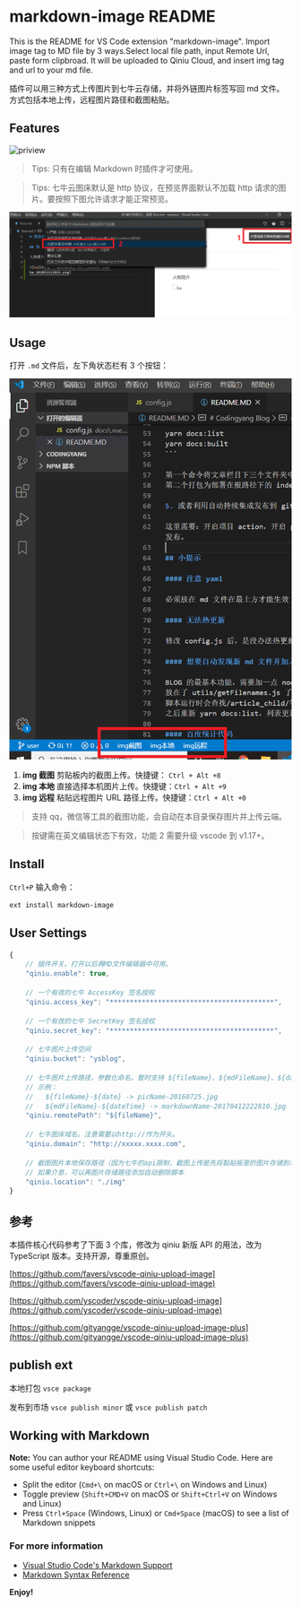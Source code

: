# markdown-image README

This is the README for VS Code extension "markdown-image". Import image tag to MD file by 3 ways.Select local file path, input Remote Url, paste form clipbroad. It will be uploaded to Qiniu Cloud, and insert img tag and url to your md file.

插件可以用三种方式上传图片到七牛云存储，并将外链图片标签写回 md 文件。方式包括本地上传，远程图片路径和截图粘贴。

## Features

![priview](https://raw.githubusercontent.com/yscoder/vscode-qiniu-upload-image/master/features/demo.gif)

> Tips: 只有在编辑 Markdown 时插件才可使用。

> Tips: 七牛云图床默认是 http 协议，在预览界面默认不加载 http 请求的图片。要按照下图允许请求才能正常预览。

![](images/tu2.png)

## Usage

打开 `.md` 文件后，左下角状态栏有 3 个按钮：

![](images/tu3.png)

1. **img 截图** 剪贴板内的截图上传。快捷键： `Ctrl + Alt +8`
2. **img 本地** 直接选择本机图片上传。快捷键：`Ctrl + Alt +9`
3. **img 远程** 粘贴远程图片 URL 路径上传。快捷键：`Ctrl + Alt +0`

> 支持 qq，微信等工具的截图功能，会自动在本目录保存图片并上传云端。

> 按键需在英文编辑状态下有效，功能 2 需要升级 vscode 到 v1.17+。

## Install

`Ctrl+P` 输入命令：

```bash
ext install markdown-image
```

## User Settings

```js
{
    // 插件开关。打开以后再MD文件编辑器中可用。
    "qiniu.enable": true,

    // 一个有效的七牛 AccessKey 签名授权
    "qiniu.access_key": "*****************************************",

    // 一个有效的七牛 SecretKey 签名授权
    "qiniu.secret_key": "*****************************************",

    // 七牛图片上传空间
    "qiniu.bucket": "ysblog",

    // 七牛图片上传路径，参数化命名，暂时支持 ${fileName}、${mdFileName}、${date}、${dateTime}
    // 示例：
    //   ${fileName}-${date} -> picName-20160725.jpg
    //   ${mdFileName}-${dateTime} -> markdownName-20170412222810.jpg
    "qiniu.remotePath": "${fileName}",

    // 七牛图床域名。注意需要以http://作为开头。
    "qiniu.domain": "http://xxxxx.xxxx.com",

    // 截图图片本地保存路径（因为七牛的api限制，截图上传是先将黏贴板里的图片存储到本地，然后再根据这个路径上传图片
    // 如果介意，可以再图片存储路径添加自动删除脚本
    "qiniu.location": "./img"
}
```

## 参考

本插件核心代码参考了下面 3 个库，修改为 qiniu 新版 API 的用法，改为 TypeScript 版本。支持开源，尊重原创。

[https://github.com/favers/vscode-qiniu-upload-image](https://github.com/favers/vscode-qiniu-upload-image)

[https://github.com/yscoder/vscode-qiniu-upload-image](https://github.com/yscoder/vscode-qiniu-upload-image)

[https://github.com/gityangge/vscode-qiniu-upload-image-plus](https://github.com/gityangge/vscode-qiniu-upload-image-plus)

## publish ext

本地打包
`vsce package`

发布到市场
`vsce publish minor` 或 `vsce publish patch`

## Working with Markdown

**Note:** You can author your README using Visual Studio Code. Here are some useful editor keyboard shortcuts:

- Split the editor (`Cmd+\` on macOS or `Ctrl+\` on Windows and Linux)
- Toggle preview (`Shift+CMD+V` on macOS or `Shift+Ctrl+V` on Windows and Linux)
- Press `Ctrl+Space` (Windows, Linux) or `Cmd+Space` (macOS) to see a list of Markdown snippets

### For more information

- [Visual Studio Code's Markdown Support](http://code.visualstudio.com/docs/languages/markdown)
- [Markdown Syntax Reference](https://help.github.com/articles/markdown-basics/)

**Enjoy!**
